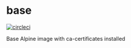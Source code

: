 # base

[![circleci][circleci]](https://circleci.com/gh/vektorcloud/base)

Base Alpine image with ca-certificates installed

[circleci]: https://img.shields.io/circleci/build/gh/vektorcloud/base?color=1dd6c9&logo=CircleCI&logoColor=1dd6c9&style=for-the-badge "base"
